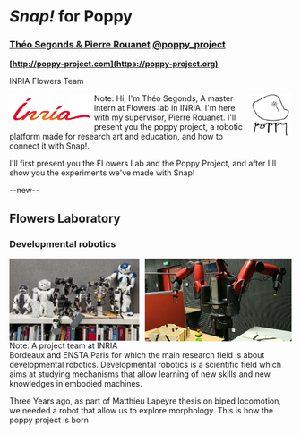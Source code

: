 # _Snap!_ for Poppy
### __[Théo Segonds & Pierre Rouanet][website]__  __[@poppy_project][twitter]__
__[http://poppy-project.com](https://poppy-project.org)__

INRIA Flowers Team

<img src="pictures/inria.png" style="border-style: none" align="left" width="30%" />
<img src="pictures/poppy_logo_2.png" style="border-style: none"  align="right" width="15%" />

[website]: https://poppy-project.org
[twitter]: https://twitter.com/poppy_project
Note:
Hi, I'm Théo Segonds, A master intern at Flowers lab in INRIA. I'm here with my supervisor, Pierre Rouanet. I'll present you the poppy project, a robotic platform made for research art and education, and how to connect it with Snap!.

I'll first present you the FLowers Lab and the Poppy Project, and after I'll show you the experiments we've made with Snap! 


--new--
## Flowers Laboratory
### Developmental robotics
<!-- #### Constructing robots inspired by animal development -->
<img src="pictures/FlowersFields2.jpg" style="border-style: none" align="left" width="46%" />
<img src="pictures/baxter.jpg" style="border-style: none" align="right" width="52%" />


Note:
A project team at INRIA Bordeaux and ENSTA Paris for which the main research field is about developmental robotics.
Developmental robotics is a scientific field which aims at studying mechanisms that allow learning of new skills and new knowledges in embodied machines. 

Three Years ago, as part of Matthieu Lapeyre thesis on biped locomotion, we needed a robot that allow us to explore morphology. This is how the poppy project is born

<!-- For understanding body interactions for biped locomotion, 
Constructing machines and robots, inspired by animal cognitive development, and capable of lifelong development, adaptation and interaction with the physical and social world.
such as the speech or the sensorimotor space.
.
morphology -->
